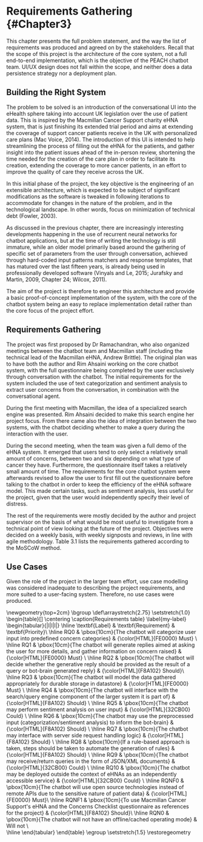# Requirements Gathering {#Chapter3}

This chapter presents the full problem statement, and the way the list of
requirements was produced and agreed on by the stakeholders. Recall that the scope
of this project is the architecture of the core system, not a full end-to-end
implementation, which is the objective of the PEACH chatbot team. UI/UX design
does not fall within the scope, and neither does a data persistence strategy
nor a deployment plan.

## Building the Right System

The problem to be solved is an introduction of the conversational UI into the
eHealth sphere taking into account UK legislation over the use of patient data.
This is inspired by the Macmillan Cancer Support charity eHNA system, that is
just finishing its extended trial period and aims at extending the coverage
of support cancer patients receive in the UK with personalized care plans
(Mac Voice, 2014). The introduction of this UI is intended to help streamlining
the process of filling out the eHNA for the patients, and gather insight into the
patient issues ahead of the in-person review, shortening the time
needed for the creation of the care plan in order to facilitate its creation,
extending the coverage to more cancer patients, in an effort to improve the quality
of care they receive across the UK.

In this initial phase of the project, the key objective is the engineering
of an extensible architecture, which is expected to be subject of significant
modifications as the software is tweaked in following iterations to accommodate
for changes in the nature of the problem, and in the technological landscape. In
other words, focus on minimization of technical debt (Fowler, 2003).

As discussed in the previous chapter, there are increasingly interesting developments
happening in the use of recurrent neural networks for chatbot applications, but
at the time of writing the technology is still immature, while an older model
primarily based around the gathering of specific set of parameters from the user
through conversation, achieved through hard-coded input patterns matchers and
response templates, that has matured over the last fifteen years, is already being
used in professionally developed software (Vinyals and Le, 2015; Jurafsky and Martin, 2009, Chapter 24;
Wilcox, 2011).

The aim of the project is therefore to engineer this architecture and provide
a basic proof-of-concept implementation of the system, with the core of the
chatbot system being an easy to replace implementation detail rather than the core focus of
the project effort.

## Requirements Gathering

The project was first proposed by Dr Ramachandran, who also organized meetings
between the chatbot team and Macmillan staff (including the technical lead of the Macmillan eHNA,
Andrew Brittle). The original plan was to have both the author and Rim Ahsaini
working on the core chatbot system, with the full questionnaire being completed
by the user exclusively through conversation with the chatbot. The initial
requirements for the system included the use of text categorization and
sentiment analysis to extract user concerns from the conversation, in
combination with the conversational agent.

During the first meeting with Macmillan, the idea of a specialized search engine
was presented. Rim Ahsaini decided to make this search engine her project focus. From there
came also the idea of integration between the two systems, with the chatbot
deciding whether to make a query during the interaction with the
user.

During the second meeting, when the team was given a full demo of the eHNA
system. It emerged that users tend to only select a relatively small amount
of concerns, between two and six depending on what type of cancer they have.
Furthermore, the questionnaire itself takes a relatively small amount of time.
The requirements for the core chatbot system were afterwards revised to
allow the user to first fill out the questionnaire before talking to the chatbot
in order to keep the efficiency of the eHNA software model. This made certain
tasks, such as sentiment analysis, less useful for the project, given that the
user would independently specify their level of distress.

The rest of the requirements were mostly decided by the author and project
supervisor on the basis of what would be most useful to investigate from a technical
point of view looking at the future of the project. Objectives were decided on
a weekly basis, with weekly signposts and reviews, in line with agile methodology.
Table 3.1 lists the requirements gathered according to the MoSCoW method.

## Use Cases

Given the role of the project in the larger team effort, use case modelling was
considered inadequate to describing the project requirements, and more suited
to a user-facing system. Therefore, no use cases were produced.

\newgeometry{top=2cm}
\bgroup
\def\arraystretch{2.75}
\setstretch{1.0}
\begin{table}[]
\centering
\caption{Requirements table}
\label{my-label}
\begin{tabular}{|l|l|l|} \hline
\textbf{Label} & \textbf{Requirement}                                       & \textbf{Priority}\\
\hline
RQ0            & \pbox{10cm}{The chatbot will categorize user input into predefined
                concern categories}                          & {\color[HTML]{FE0000} Must}   \\
\hline
RQ1            & \pbox{10cm}{The chatbot will generate replies aimed at asking
                    the user for more details, and gather information on concern
                     raised}                          & {\color[HTML]{FE0000} Must}   \\
\hline
RQ2            & \pbox{10cm}{The chatbot will decide whether the generative reply
                should be provided as the result of a query or bot-brain generated
                 reply}                                            & {\color[HTML]{F8A102} Should}\\
\hline
RQ3            & \pbox{10cm}{The chatbot will model the data gathered appropriately
                            for durable storage in datastore}                  & {\color[HTML]{FE0000} Must}   \\
\hline
RQ4            & \pbox{10cm}{The chatbot will interface with the search/query engine
                 component of the larger system it is part of}         & {\color[HTML]{F8A102} Should} \\
\hline
RQ5            & \pbox{10cm}{The chatbot may perform sentiment analysis on user input}   & {\color[HTML]{32CB00} Could}  \\
\hline
RQ6            & \pbox{10cm}{The chatbot may use the preprocessed input
                (categorization/sentiment analysis) to inform the bot-brain} & {\color[HTML]{F8A102} Should} \\
\hline
RQ7            & \pbox{10cm}{The chatbot may interface with server side request
                handling logic}                                              & {\color[HTML]{F8A102} Should} \\
\hline
RQ8            & \pbox{10cm}{If a rule-based approach is taken, steps should be
                taken to automate the generation of rules}                   & {\color[HTML]{F8A102} Should} \\
\hline
RQ9            & \pbox{10cm}{The chatbot may receive/return queries in the form of
                JSON/XML documents}                                          & {\color[HTML]{32CB00} Could}  \\
\hline
RQ10           & \pbox{10cm}{The chatbot may be deployed outside the context of
                        eHNAs as an independently accessible service}        & {\color[HTML]{32CB00} Could} \\
\hline
RQNF0           & \pbox{10cm}{The chatbot will use open source technologies instead
                     of remote APIs due to the sensitive nature of patient data}                                                  & {\color[HTML]{FE0000} Must}\\
\hline
RQNF1           & \pbox{10cm}{To use Macmillan Cancer Support's eHNA and the Concerns
                     Checklist questionnaire as references for the project}  & {\color[HTML]{F8A102} Should}\\
\hline
RQN0           & \pbox{10cm}{The chatbot will not have an offline/cached operating
                 mode}                                              & Will not  \\              
\hline
\end{tabular}
\end{table}
\egroup
\setstretch{1.5}
\restoregeometry
